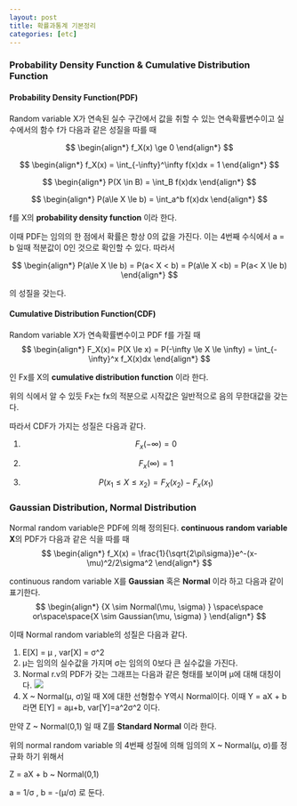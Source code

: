 ```yaml
---
layout: post
title: 확률과통계 기본정리
categories: [etc]
---
```


### Probability Density Function & Cumulative Distribution Function



#### Probability Density Function(PDF)

Random variable X가 연속된 실수 구간에서 값을 취할 수 있는 연속확률변수이고 실수에서의 함수 f가 다음과 같은 성질을 따를 때


$$
\begin{align*}
f_X(x) \ge 0
\end{align*}
$$


$$
\begin{align*}
f_X(x) = \int_{-\infty}^\infty f(x)dx = 1
\end{align*}
$$


$$
\begin{align*}
 P(X \in B) = \int_B f(x)dx
\end{align*}
$$


$$
\begin{align*}
 P(a\le X \le b) = \int_a^b f(x)dx
\end{align*}
$$

f를 X의 **probability density function** 이라 한다.

이때 PDF는 임의의 한 점에서 확률은 항상 0의 값을 가진다. 이는  4번째 수식에서 a = b 일때 적분값이 0인 것으로 확인할 수 있다. 따라서

$$
\begin{align*}
 P(a\le X \le b) =  P(a< X < b) =  P(a\le X <b) = P(a< X \le b)
\end{align*}
$$

의 성질을 갖는다. 



#### Cumulative Distribution Function(CDF)

Random variable X가 연속확률변수이고 PDF f를 가질 때 
$$
\begin{align*}
F_X(x)= P(X \le x) = P(-\infty \le X \le \infty) = \int_{-\infty}^x f_X(x)dx
\end{align*}
$$

인 Fx를 X의 **cumulative distribution function** 이라 한다.

위의 식에서 알 수 있듯 Fx는 fx의 적분으로 시작값은 일반적으로 음의 무한대값을 갖는다. 

따라서 CDF가 가지는 성질은 다음과 같다. 

1. $$
  F_x(-\infty) = 0
  $$

2. $$
  F_x(\infty) = 1
  $$

3. $$
  P(x_1 \le X \le x_2) = F_X(x_2) - F_x(x_1)
  $$







### Gaussian Distribution, Normal Distribution

Normal random variable은 PDF에 의해 정의된다. **continuous random variable X**의 PDF가 다음과 같은 식을 따를 때
$$
\begin{align*}
f_X(x) = \frac{1}{\sqrt{2\pi\sigma}}e^-(x-\mu)^2/2\sigma^2
\end{align*}
$$

continuous random variable X를 **Gaussian** 혹은 **Normal** 이라 하고 다음과 같이 표기한다.
$$
\begin{align*}
{X \sim Normal(\mu, \sigma) } \space\space or\space\space{X \sim Gaussian(\mu, \sigma) }
\end{align*}
$$


이때 Normal  random variable의 성질은 다음과 같다. 

1. E[X] = &mu; , var[X] = &sigma;^2 
2. &mu;는 임의의 실수값을 가지며 &sigma;는 임의의 0보다 큰 실수값을 가진다.
3. Normal r.v의 PDF가 갖는 그래프는 다음과 같은 형태를 보이며 &mu;에 대해 대칭이다.
  ![](https://urbanscenery.github.io/assets/0128/0128_normaldistribution.jpg)
4. X ~ Normal(&mu;, &sigma;)일 때 X에 대한 선형함수 Y역시 Normal이다.
   이때 Y = aX + b 라면 E[Y] = a&mu;+b, var[Y]=a^2&sigma;^2 이다.






만약 Z ~ Normal(0,1) 일 때 Z를 **Standard Normal** 이라 한다.

위의 normal random variable 의 4번째 성질에 의해 임의의 X ~ Normal(&mu;, &sigma;)를 정규화 하기 위해서

Z = aX + b ~ Normal(0,1)

a = 1/&sigma; , b = -(&mu;/&sigma;) 로 둔다.

